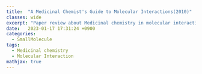 ```yaml
---
title:  "A Medicinal Chemist's Guide to Molecular Interactions(2010)"
classes: wide
excerpt: "Paper review about Medicinal chemistry in molecular interaction"
date:   2023-01-17 17:31:24 +0900
categories: 
  - SmallMolecule
tags:
  - Medicinal chemistry
  - Molecular Interaction
mathjax: true
---
```


